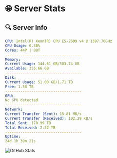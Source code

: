 # 🌐 Server Stats
## 🔍 Server Info
```yaml
CPU: Intel(R) Xeon(R) CPU E5-2699 v4 @ 1397.70GHz
CPU Usage: 0.30%
Cores: 44P | 88T
-----------------------------------
Memory:
Current Usage: 144.61 GB/503.74 GB
Available: 355.66 GB
-----------------------------------
Disk:
Current Usage: 51.00 GB/1.71 TB
Free: 1.58 TB
-----------------------------------
GPU:
No GPU detected
-----------------------------------
Network:
Current Transfer (Sent): 15.81 MB/s
Current Transfer (Received): 102.29 KB/s
Total Sent: 170.99 TB
Total Received: 2.52 TB
-----------------------------------
Uptime:
24d 1h 39m 21s
```
![GitHub Stats](https://img.shields.io/badge/Updated-2025-03-04_00:22:39-blue)